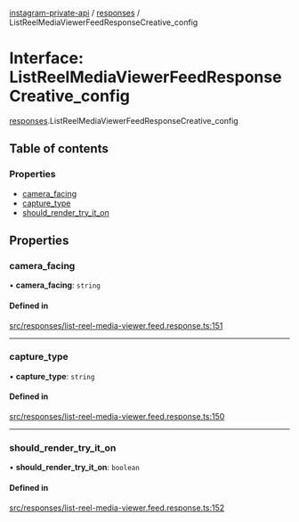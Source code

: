 [instagram-private-api](../../README.md) / [responses](../../modules/responses.md) / ListReelMediaViewerFeedResponseCreative_config

# Interface: ListReelMediaViewerFeedResponseCreative\_config

[responses](../../modules/responses.md).ListReelMediaViewerFeedResponseCreative_config

## Table of contents

### Properties

- [camera\_facing](ListReelMediaViewerFeedResponseCreative_config.md#camera_facing)
- [capture\_type](ListReelMediaViewerFeedResponseCreative_config.md#capture_type)
- [should\_render\_try\_it\_on](ListReelMediaViewerFeedResponseCreative_config.md#should_render_try_it_on)

## Properties

### camera\_facing

• **camera\_facing**: `string`

#### Defined in

[src/responses/list-reel-media-viewer.feed.response.ts:151](https://github.com/Nerixyz/instagram-private-api/blob/4971f34/src/responses/list-reel-media-viewer.feed.response.ts#L151)

___

### capture\_type

• **capture\_type**: `string`

#### Defined in

[src/responses/list-reel-media-viewer.feed.response.ts:150](https://github.com/Nerixyz/instagram-private-api/blob/4971f34/src/responses/list-reel-media-viewer.feed.response.ts#L150)

___

### should\_render\_try\_it\_on

• **should\_render\_try\_it\_on**: `boolean`

#### Defined in

[src/responses/list-reel-media-viewer.feed.response.ts:152](https://github.com/Nerixyz/instagram-private-api/blob/4971f34/src/responses/list-reel-media-viewer.feed.response.ts#L152)
